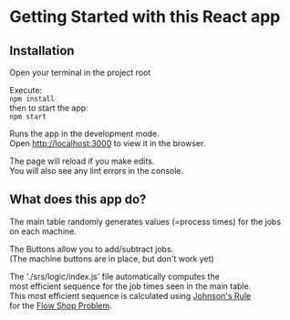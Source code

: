 # Getting Started with this React app

## Installation

Open your terminal in the project root

Execute:\
`npm install`\
then to start the app: \
`npm start`

Runs the app in the development mode.\
Open [http://localhost:3000](http://localhost:3000) to view it in the browser.

The page will reload if you make edits.\
You will also see any lint errors in the console.

## What does this app do?

The main table randomly generates values (=process times) for the jobs \
on each machine.

The Buttons allow you to add/subtract jobs. \
(The machine buttons are in place, but don't work yet)

The './srs/logic/index.js' file automatically computes the \
most efficient sequence for the job times seen in the main table. \
This most efficient sequence is calculated using [Johnson's Rule](https://en.wikipedia.org/wiki/Johnson%27s_rule) \
for the [Flow Shop Problem](https://en.wikipedia.org/wiki/Flow-shop_scheduling). 
